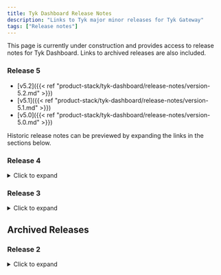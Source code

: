 ```yaml
---
title: Tyk Dashboard Release Notes
description: "Links to Tyk major minor releases for Tyk Gateway"
tags: ["Release notes"]
---
```


This page is currently under construction and provides access to release notes for Tyk Dashboard. Links to archived releases are also included.

### Release 5
 
- [v5.2]({{< ref "product-stack/tyk-dashboard/release-notes/version-5.2.md" >}})
- [v5.1]({{< ref "product-stack/tyk-dashboard/release-notes/version-5.1.md" >}})
- [v5.0]({{< ref "product-stack/tyk-dashboard/release-notes/version-5.0.md" >}})


Historic release notes can be previewed by expanding the links in the sections below.

### Release 4
<details>
    <summary>
        Click to expand
    </summary>

- [v4.3]({{< ref "product-stack/tyk-dashboard/release-notes/version-4.3.md" >}})
- [v4.2]({{< ref "product-stack/tyk-dashboard/release-notes/version-4.2.md" >}})
- [v4.1]({{< ref "product-stack/tyk-dashboard/release-notes/version-4.1.md" >}})
- [v4.0]({{< ref "product-stack/tyk-dashboard/release-notes/version-4.0.md" >}})
</details>

### Release 3
<details>
    <summary>
        Click to expand
    </summary>

- [v3.2]({{< ref "product-stack/tyk-dashboard/release-notes/version-3.2.md" >}})
- [v3.1]({{< ref "product-stack/tyk-dashboard/release-notes/version-3.1.md" >}})
- [v3.0]({{< ref "product-stack/tyk-dashboard/release-notes/version-3.0.md" >}})
</details>

## Archived Releases

### Release 2
<details>
    <summary>
        Click to expand
    </summary>

- [v2.9]({{< ref "product-stack/tyk-dashboard/release-notes/old-releases/version-2.9.md" >}})
- [v2.8]({{< ref "product-stack/tyk-dashboard/release-notes/old-releases/version-2.8.md" >}})
- [v2.7]({{< ref "product-stack/tyk-dashboard/release-notes/old-releases/version-2.7.md" >}})
- [v2.6]({{< ref "product-stack/tyk-dashboard/release-notes/old-releases/version-2.6.md" >}})
- [v2.5]({{< ref "product-stack/tyk-dashboard/release-notes/old-releases/version-2.5.md" >}})
- [v2.4]({{< ref "product-stack/tyk-dashboard/release-notes/old-releases/version-2.4.md" >}})
</details>